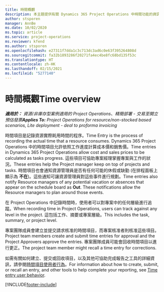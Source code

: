 ```yaml
---
title: 時間概觀
description: 本主題提供有關 Dynamics 365 Project Operations 中時間功能的資訊。
author: stsporen
manager: AnnBe
ms.date: 10/02/2020
ms.topic: article
ms.service: project-operations
ms.reviewer: kfend
ms.author: stsporen
ms.openlocfilehash: e27311f7dda1c3c713dc3ad6c0e63f395264808d
ms.sourcegitcommit: fa32b1893286f20271fa4ec4be8fc68bd135f53c
ms.translationtype: HT
ms.contentlocale: zh-HK
ms.lasthandoff: 02/15/2021
ms.locfileid: "5277140"
---
```

# <a name="time-overview"></a><span data-ttu-id="3078a-103">時間概觀</span><span class="sxs-lookup"><span data-stu-id="3078a-103">Time overview</span></span>

<span data-ttu-id="3078a-104">_**適用於：** 資源/非庫存型案例適用的 Project Operations、精簡部署 - 交易至開立預估發票_</span><span class="sxs-lookup"><span data-stu-id="3078a-104">_**Applies To:** Project Operations for resource/non-stocked based scenarios, Lite deployment - deal to proforma invoicing_</span></span>

<span data-ttu-id="3078a-105">時間項目是記錄資源實際耗用時間的程序。</span><span class="sxs-lookup"><span data-stu-id="3078a-105">Time Entry is the process of recording the actual time that a resource consumes.</span></span> <span data-ttu-id="3078a-106">Dynamics 365 Project Operations 中的時間項目允許依照工作進度計算成本價和銷售價。</span><span class="sxs-lookup"><span data-stu-id="3078a-106">Time entries in Dynamics 365 Project Operations allow cost and sales prices to be calculated as tasks progress.</span></span> <span data-ttu-id="3078a-107">這些項目可協助專案經理掌握專案與工作的狀況。</span><span class="sxs-lookup"><span data-stu-id="3078a-107">These entries help the Project manager keep on top of projects and tasks.</span></span> <span data-ttu-id="3078a-108">時間項目也會通知資源管理員是否有任何可能的休假或缺勤 (在排程面板上顯示為 **不在**)。這些通知可讓資源管理員對這些事件進行規劃。</span><span class="sxs-lookup"><span data-stu-id="3078a-108">Time entries also notify Resource managers of any potential vacation or absences that appear on the schedule board as **Out**. These notifications allow the Resource managers to plan around those events.</span></span>

<span data-ttu-id="3078a-109">在 Project Operations 中記錄時間時，使用者可以對專案中的任何層級進行追蹤。</span><span class="sxs-lookup"><span data-stu-id="3078a-109">When recording time in Project Operations, users can track against any level in the project.</span></span> <span data-ttu-id="3078a-110">這包括工作、摘要或專案層級。</span><span class="sxs-lookup"><span data-stu-id="3078a-110">This includes the task, summary, or project level.</span></span>

<span data-ttu-id="3078a-111">專案團隊成員會建立並提交請求核准的時間項目，而專案核准者則核准這些項目。</span><span class="sxs-lookup"><span data-stu-id="3078a-111">Project team members create and submit time entries for approval and the Project Approvers approve the entries.</span></span> <span data-ttu-id="3078a-112">專案團隊成員可能會回收時間項目以進行更正。</span><span class="sxs-lookup"><span data-stu-id="3078a-112">The project team member might recall a time entry for corrections.</span></span>

<span data-ttu-id="3078a-113">如需有關如何建立、提交或回收項目，以及其他可協助完成報告之工具的詳細資訊，請參閱[時間項目使用者行為](ui-behavior-time.md)。</span><span class="sxs-lookup"><span data-stu-id="3078a-113">For information about how to create, submit, or recall an entry, and other tools to help complete your reporting, see [Time entry user behavior](ui-behavior-time.md).</span></span>



[!INCLUDE[footer-include](../includes/footer-banner.md)]